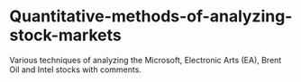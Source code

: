 # Quantitative-methods-of-analyzing-stock-markets
Various techniques of analyzing the Microsoft, Electronic Arts (EA), Brent Oil and Intel stocks with comments.
